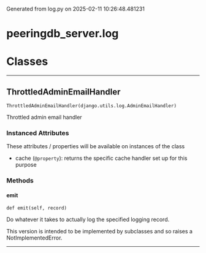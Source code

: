 Generated from log.py on 2025-02-11 10:26:48.481231

# peeringdb_server.log

# Classes
---

## ThrottledAdminEmailHandler

```
ThrottledAdminEmailHandler(django.utils.log.AdminEmailHandler)
```

Throttled admin email handler


### Instanced Attributes

These attributes / properties will be available on instances of the class

- cache (`@property`): returns the specific cache handler set up for this purpose

### Methods

#### emit
`def emit(self, record)`

Do whatever it takes to actually log the specified logging record.

This version is intended to be implemented by subclasses and so
raises a NotImplementedError.

---
